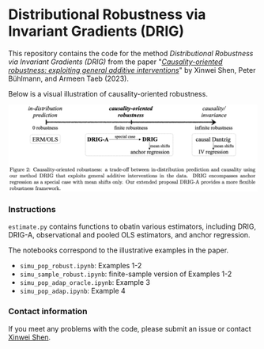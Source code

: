 # Distributional Robustness via Invariant Gradients (DRIG)

This repository contains the code for the method *Distributional Robustness via Invariant Gradients (DRIG)* from the paper "[*Causality-oriented robustness: exploiting general additive interventions*]()" by Xinwei Shen, Peter Bühlmann, and Armeen Taeb (2023).

Below is a visual illustration of causality-oriented robustness.

![](causal_robust.png)


### Instructions

`estimate.py` contains functions to obatin various estimators, including DRIG, DRIG-A, observational and pooled OLS estimators, and anchor regression.

The notebooks correspond to the illustrative examples in the paper.
* `simu_pop_robust.ipynb`: Examples 1-2
* `simu_sample_robust.ipynb`: finite-sample version of Examples 1-2
* `simu_pop_adap_oracle.ipynb`: Example 3
* `simu_pop_adap.ipynb`: Example 4


### Contact information
If you meet any problems with the code, please submit an issue or contact [Xinwei Shen](mailto:xinwei.shen@stat.math.ethz.ch).